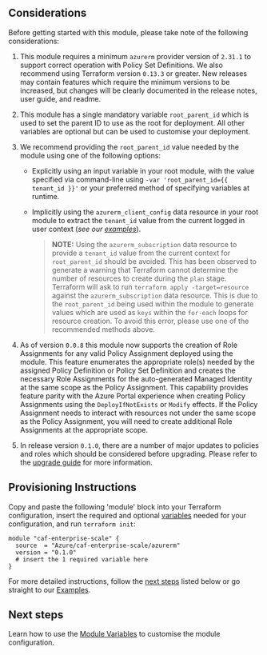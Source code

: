 ## Considerations

Before getting started with this module, please take note of the following considerations:

1. This module requires a minimum `azurerm` provider version of `2.31.1` to support correct operation with Policy Set Definitions. We also recommend using Terraform version `0.13.3` or greater. New releases may contain features which require the minimum versions to be increased, but changes will be clearly documented in the release notes, user guide, and readme.

1. This module has a single mandatory variable `root_parent_id` which is used to set the parent ID to use as the root for deployment. All other variables are optional but can be used to customise your deployment.

1. We recommend providing the `root_parent_id` value needed by the module using one of the following options:
    - Explicitly using an input variable in your root module, with the value specified via command-line using `-var 'root_parent_id={{ tenant_id }}'` or your preferred method of specifying variables at runtime.
    - Implicitly using the `azurerm_client_config` data resource in your root module to extract the `tenant_id` value from the current logged in user context (_see our [examples](./Examples)_).

      > **NOTE:** Using the `azurerm_subscription` data resource to provide a `tenant_id` value from the current context for `root_parent_id` should be avoided. This has been observed to generate a warning that Terraform cannot determine the number of resources to create during the `plan` stage. Terraform will ask to run `terraform apply -target=resource` against the `azurerm_subscription` data resource. This is due to the `root_parent_id` being used within the module to generate values which are used as `keys` within the `for-each` loops for resource creation. To avoid this error, please use one of the recommended methods above.

1. As of version `0.0.8` this module now supports the creation of Role Assignments for any valid Policy Assignment deployed using the module. This feature enumerates the appropriate role(s) needed by the assigned Policy Definition or Policy Set Definition and creates the necessary Role Assignments for the auto-generated Managed Identity at the same scope as the Policy Assignment. This capability provides feature parity with the Azure Portal experience when creating Policy Assignments using the `DeployIfNotExists` or `Modify` effects. If the Policy Assignment needs to interact with resources not under the same scope as the Policy Assignment, you will need to create additional Role Assignments at the appropriate scope.

1. In release version `0.1.0`, there are a number of major updates to policies and roles which should be considered before upgrading. Please refer to the [upgrade guide][wiki_upgrade_from_v0_0_8_to_v0_1_0] for more information.

## Provisioning Instructions

Copy and paste the following 'module' block into your Terraform configuration, insert the required and optional [variables](%5BUser-Guide%5D-Module-Variables) needed for your configuration, and run `terraform init`:

```hcl
module "caf-enterprise-scale" {
  source  = "Azure/caf-enterprise-scale/azurerm"
  version = "0.1.0"
  # insert the 1 required variable here
}
```

For more detailed instructions, follow the [next steps](#next-steps) listed below or go straight to our [Examples](./Examples).

## Next steps

Learn how to use the [Module Variables](%5BUser-Guide%5D-Module-Variables) to customise the module configuration.


[wiki_upgrade_from_v0_0_8_to_v0_1_0]: https://github.com/Azure/terraform-azurerm-caf-enterprise-scale/wiki/%5BUser-Guide%5D-Upgrade-from-v0.0.8-to-v0.1.0 "Wiki - Upgrade from v0.0.8 to v0.1.0"
